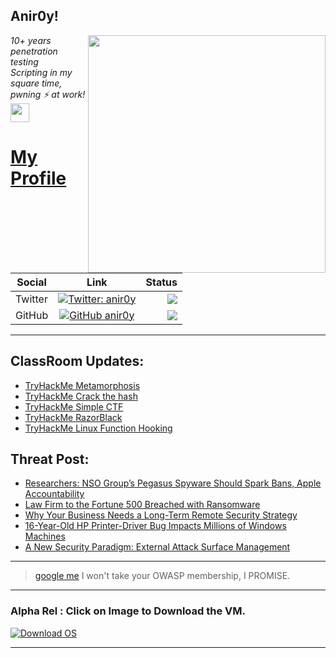 <h2>Anir0y!</h2>
<img align='right' src="https://github-readme-stats.vercel.app/api?username=anir0y&show_icons=true&theme=dark" width="380">
<p><em>10+ years penetration testing<br>
  Scripting in my square time, pwning ⚡ at work!<img src="https://media.giphy.com/media/WUlplcMpOCEmTGBtBW/giphy.gif" width="30"> 
</em></p>



# [My Profile](https://anir0y.in/refer=githubreadme)

| Social   |      Link      | Status|
|----------|:-------------:|--:|
| Twitter |  [![Twitter: anir0y](https://img.shields.io/twitter/follow/anir0y?label=Follow%20me&style=plastic)](https://twitter.com/anir0y)| ![](https://img.shields.io/badge/Status-Online-blue)|
| GitHub |    [![GitHub anir0y](https://img.shields.io/github/followers/anir0y?label=Fork%20me&style=plastic)](https://github.com/anir0y)   | ![](https://img.shields.io/badge/Status-Online-blue)|


---

## ClassRoom Updates:

<!-- CLASS:START -->
- [TryHackMe Metamorphosis](https://classroom.anir0y.in/post/tryhackme-metamorphosis/)
- [TryHackMe Crack the hash](https://classroom.anir0y.in/post/tryhackme-crackthehash/)
- [TryHackMe Simple CTF](https://classroom.anir0y.in/post/tryhackme-easyctf/)
- [TryHackMe RazorBlack](https://classroom.anir0y.in/post/tryhackme-raz0rblack/)
- [TryHackMe Linux Function Hooking](https://classroom.anir0y.in/post/tryhackme-linuxfunctionhooking/)
<!-- CLASS:END -->

## Threat Post:

<!-- THREAT:START -->
- [Researchers: NSO Group’s Pegasus Spyware Should Spark Bans, Apple Accountability](https://threatpost.com/nso-pegasus-spyware-bans-apple-accountability/167965/)
- [Law Firm to the Fortune 500 Breached with Ransomware](https://threatpost.com/law-firm-fortune-500-breach-ransomware/167951/)
- [Why Your Business Needs a Long-Term Remote Security Strategy](https://threatpost.com/business-long-term-remote-security-strategy/167950/)
- [16-Year-Old HP Printer-Driver Bug Impacts Millions of Windows Machines](https://threatpost.com/hp-printer-driver-bug-windows/167944/)
- [A New Security Paradigm: External Attack Surface Management](https://threatpost.com/external-attack-surface-management/167732/)
<!-- THREAT:END -->
---


> [google me](https://google.com/search?q=@anir0y) I won't take your OWASP membership, I PROMISE. 

---
### Alpha Rel : Click on Image to Download the VM.
[![Download OS](https://i.imgur.com/4RUjCIA.png)](https://sourceforge.net/projects/classroom-os/files/latest/download)

---

